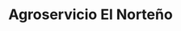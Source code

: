 ---
title: "Agroservicio El Norteño"
url: /tonacatepeque/agroservicio-el-norteno/
shop: Hofladen
---
